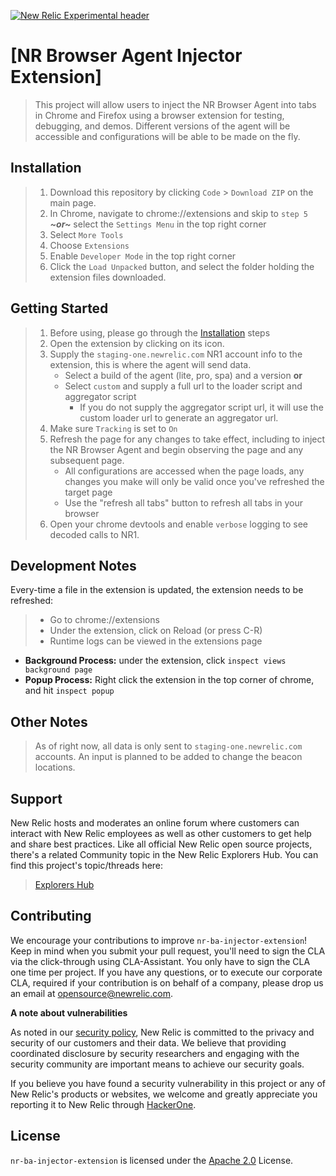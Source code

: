 [![New Relic Experimental header](https://github.com/newrelic/opensource-website/raw/master/src/images/categories/Experimental.png)](https://opensource.newrelic.com/oss-category/#new-relic-experimental)

# [NR Browser Agent Injector Extension]

>This project will allow users to inject the NR Browser Agent into tabs in Chrome and Firefox using a browser extension for testing, debugging, and demos.  Different versions of the agent will be accessible and configurations will be able to be made on the fly.

## Installation

> 1. Download this repository by clicking `Code` > `Download ZIP` on the main page.
> 2. In Chrome, navigate to chrome://extensions and skip to `step 5` ***~or~*** select the `Settings Menu` in the top right corner
> 3. Select `More Tools`
> 4. Choose `Extensions`
> 5. Enable `Developer Mode` in the top right corner
> 6. Click the `Load Unpacked` button, and select the folder holding the extension files downloaded.

## Getting Started
> 1. Before using, please go through the [Installation](#installation) steps
> 2. Open the extension by clicking on its icon.
> 3. Supply the `staging-one.newrelic.com` NR1 account info to the extension, this is where the agent will send data.
>     - Select a build of the agent (lite, pro, spa) and a version **or**
>     - Select `custom` and supply a full url to the loader script and aggregator script
>         - If you do not supply the aggregator script url, it will use the custom loader url to generate an aggregator url.
> 4. Make sure `Tracking` is set to `On`
> 5. Refresh the page for any changes to take effect, including to inject the NR Browser Agent and begin observing the page and any subsequent page.
>     - All configurations are accessed when the page loads, any changes you make will only be valid once you've refreshed the target page
>     - Use the "refresh all tabs" button to refresh all tabs in your browser
> 6. Open your chrome devtools and enable `verbose` logging to see decoded calls to NR1.

## Development Notes

Every-time a file in the extension is updated, the extension needs to be refreshed:

> * Go to chrome://extensions
> * Under the extension, click on Reload (or press C-R)
> * Runtime logs can be viewed in the extensions page
* **Background Process:** under the extension, click `inspect views background page`
* **Popup Process:** Right click the extension in the top corner of chrome, and hit `inspect popup`

## Other Notes

> As of right now, all data is only sent to `staging-one.newrelic.com` accounts. An input is planned to be added to change the beacon locations.

## Support

New Relic hosts and moderates an online forum where customers can interact with New Relic employees as well as other customers to get help and share best practices. Like all official New Relic open source projects, there's a related Community topic in the New Relic Explorers Hub. You can find this project's topic/threads here:

>[Explorers Hub](https://discuss.newrelic.com/)

## Contributing
We encourage your contributions to improve `nr-ba-injector-extension`! Keep in mind when you submit your pull request, you'll need to sign the CLA via the click-through using CLA-Assistant. You only have to sign the CLA one time per project.
If you have any questions, or to execute our corporate CLA, required if your contribution is on behalf of a company,  please drop us an email at opensource@newrelic.com.

**A note about vulnerabilities**

As noted in our [security policy](../../security/policy), New Relic is committed to the privacy and security of our customers and their data. We believe that providing coordinated disclosure by security researchers and engaging with the security community are important means to achieve our security goals.

If you believe you have found a security vulnerability in this project or any of New Relic's products or websites, we welcome and greatly appreciate you reporting it to New Relic through [HackerOne](https://hackerone.com/newrelic).

## License
`nr-ba-injector-extension` is licensed under the [Apache 2.0](http://apache.org/licenses/LICENSE-2.0.txt) License.
